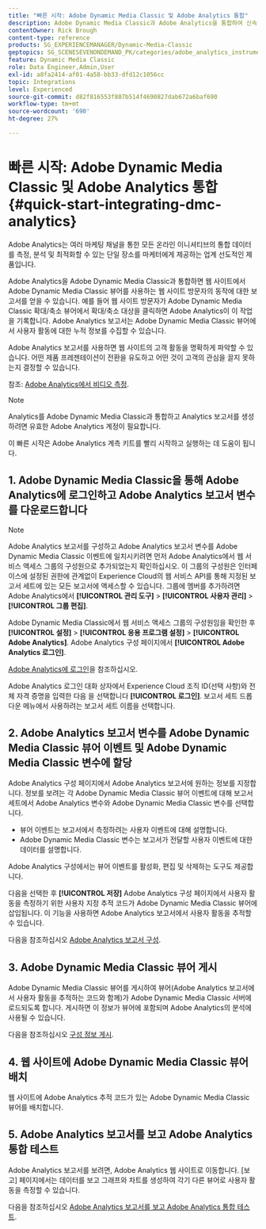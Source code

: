 ```yaml
---
title: "빠른 시작: Adobe Dynamic Media Classic 및 Adobe Analytics 통합"
description: Adobe Dynamic Media Classic과 Adobe Analytics을 통합하여 신속하게 시작하고 실행할 수 있는 방법에 대한 소개 및 빠른 시작입니다.
contentOwner: Rick Brough
content-type: reference
products: SG_EXPERIENCEMANAGER/Dynamic-Media-Classic
geptopics: SG_SCENESEVENONDEMAND_PK/categories/adobe_analytics_instrumentation_kit
feature: Dynamic Media Classic
role: Data Engineer,Admin,User
exl-id: a8fa2414-af01-4a58-bb33-dfd12c1056cc
topic: Integrations
level: Experienced
source-git-commit: d82f816553f807b514f4690827dab672a6baf690
workflow-type: tm+mt
source-wordcount: '690'
ht-degree: 27%

---
```


# 빠른 시작: Adobe Dynamic Media Classic 및 Adobe Analytics 통합 {#quick-start-integrating-dmc-analytics}

Adobe Analytics는 여러 마케팅 채널을 통한 모든 온라인 이니셔티브의 통합 데이터를 측정, 분석 및 최적화할 수 있는 단일 장소를 마케터에게 제공하는 업계 선도적인 제품입니다.

Adobe Analytics을 Adobe Dynamic Media Classic과 통합하면 웹 사이트에서 Adobe Dynamic Media Classic 뷰어를 사용하는 웹 사이트 방문자의 동작에 대한 보고서를 얻을 수 있습니다. 예를 들어 웹 사이트 방문자가 Adobe Dynamic Media Classic 확대/축소 뷰어에서 확대/축소 대상을 클릭하면 Adobe Analytics이 이 작업을 기록합니다. Adobe Analytics 보고서는 Adobe Dynamic Media Classic 뷰어에서 사용자 활동에 대한 누적 정보를 수집할 수 있습니다.

Adobe Analytics 보고서를 사용하면 웹 사이트의 고객 활동을 명확하게 파악할 수 있습니다. 어떤 제품 프레젠테이션이 전환을 유도하고 어떤 것이 고객의 관심을 끌지 못하는지 결정할 수 있습니다.

참조: [Adobe Analytics에서 비디오 측정](https://experienceleague.adobe.com/docs/media-analytics/using/media-overview.html).

>[!NOTE]
>
>Analytics를 Adobe Dynamic Media Classic과 통합하고 Analytics 보고서를 생성하려면 유효한 Adobe Analytics 계정이 필요합니다.

이 빠른 시작은 Adobe Analytics 계측 키트를 빨리 시작하고 실행하는 데 도움이 됩니다.

## 1. Adobe Dynamic Media Classic을 통해 Adobe Analytics에 로그인하고 Adobe Analytics 보고서 변수를 다운로드합니다

>[!NOTE]
>
>Adobe Analytics 보고서를 구성하고 Adobe Analytics 보고서 변수를 Adobe Dynamic Media Classic 이벤트에 일치시키려면 먼저 Adobe Analytics에서 웹 서비스 액세스 그룹의 구성원으로 추가되었는지 확인하십시오. 이 그룹의 구성원은 인터페이스에 설정된 권한에 관계없이 Experience Cloud의 웹 서비스 API를 통해 지정된 보고서 세트에 있는 모든 보고서에 액세스할 수 있습니다. 그룹에 멤버를 추가하려면 Adobe Analytics에서 **[!UICONTROL 관리 도구]** > **[!UICONTROL 사용자 관리]** > **[!UICONTROL 그룹 편집]**.

Adobe Dynamic Media Classic에서 웹 서비스 액세스 그룹의 구성원임을 확인한 후 **[!UICONTROL 설정]** > **[!UICONTROL 응용 프로그램 설정]** > **[!UICONTROL Adobe Analytics]**. Adobe Analytics 구성 페이지에서 **[!UICONTROL Adobe Analytics 로그인]**.

[Adobe Analytics에 로그인](log-analytics.md#log_in_to_adobe_analytics)을 참조하십시오.

Adobe Analytics 로그인 대화 상자에서 Experience Cloud 조직 ID(선택 사항)와 전체 자격 증명을 입력한 다음 을 선택합니다 **[!UICONTROL 로그인]**. 보고서 세트 드롭다운 메뉴에서 사용하려는 보고서 세트 이름을 선택합니다.

## 2. Adobe Analytics 보고서 변수를 Adobe Dynamic Media Classic 뷰어 이벤트 및 Adobe Dynamic Media Classic 변수에 할당

Adobe Analytics 구성 페이지에서 Adobe Analytics 보고서에 원하는 정보를 지정합니다. 정보를 보려는 각 Adobe Dynamic Media Classic 뷰어 이벤트에 대해 보고서 세트에서 Adobe Analytics 변수와 Adobe Dynamic Media Classic 변수를 선택합니다.

* 뷰어 이벤트는 보고서에서 측정하려는 사용자 이벤트에 대해 설명합니다.
* Adobe Dynamic Media Classic 변수는 보고서가 전달할 사용자 이벤트에 대한 데이터를 설명합니다.

Adobe Analytics 구성에서는 뷰어 이벤트를 활성화, 편집 및 삭제하는 도구도 제공합니다.

다음을 선택한 후 **[!UICONTROL 저장]** Adobe Analytics 구성 페이지에서 사용자 활동을 측정하기 위한 사용자 지정 추적 코드가 Adobe Dynamic Media Classic 뷰어에 삽입됩니다. 이 기능을 사용하면 Adobe Analytics 보고서에서 사용자 활동을 추적할 수 있습니다.

다음을 참조하십시오 [Adobe Analytics 보고서 구성](configuring-analytics-reports.md#configuring_adobe_analytics_reports).

## 3. Adobe Dynamic Media Classic 뷰어 게시

Adobe Dynamic Media Classic 뷰어를 게시하여 뷰어(Adobe Analytics 보고서에서 사용자 활동을 추적하는 코드와 함께)가 Adobe Dynamic Media Classic 서버에 로드되도록 합니다. 게시하면 이 정보가 뷰어에 포함되며 Adobe Analytics의 분석에 사용될 수 있습니다.

다음을 참조하십시오 [구성 정보 게시](publishing-analytics-configuration-information.md#publishing_adobe_analytics_configuration_information).

## 4. 웹 사이트에 Adobe Dynamic Media Classic 뷰어 배치

웹 사이트에 Adobe Analytics 추적 코드가 있는 Adobe Dynamic Media Classic 뷰어를 배치합니다.

## 5. Adobe Analytics 보고서를 보고 Adobe Analytics 통합 테스트

Adobe Analytics 보고서를 보려면, Adobe Analytics 웹 사이트로 이동합니다. [보고] 페이지에서는 데이터를 보고 그래프와 차트를 생성하여 각기 다른 뷰어로 사용자 활동을 측정할 수 있습니다.

다음을 참조하십시오 [Adobe Analytics 보고서를 보고 Adobe Analytics 통합 테스트](testing-integration-viewing-analytics-report.md#testing_the_integration_by_viewing_an_adobe_analytics_report).
